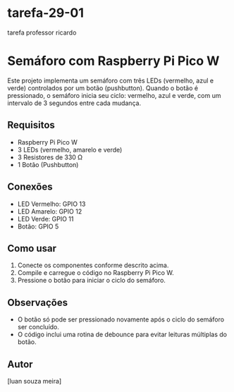 # tarefa-29-01
tarefa professor ricardo
# Semáforo com Raspberry Pi Pico W

Este projeto implementa um semáforo com três LEDs (vermelho, azul e verde) controlados por um botão (pushbutton). Quando o botão é pressionado, o semáforo inicia seu ciclo: vermelho, azul e verde, com um intervalo de 3 segundos entre cada mudança.

## Requisitos

- Raspberry Pi Pico W
- 3 LEDs (vermelho, amarelo e verde)
- 3 Resistores de 330 Ω
- 1 Botão (Pushbutton)

## Conexões

- LED Vermelho: GPIO 13
- LED Amarelo: GPIO 12
- LED Verde: GPIO 11
- Botão: GPIO 5

## Como usar

1. Conecte os componentes conforme descrito acima.
2. Compile e carregue o código no Raspberry Pi Pico W.
3. Pressione o botão para iniciar o ciclo do semáforo.

## Observações

- O botão só pode ser pressionado novamente após o ciclo do semáforo ser concluído.
- O código inclui uma rotina de debounce para evitar leituras múltiplas do botão.

## Autor

[luan souza meira]
